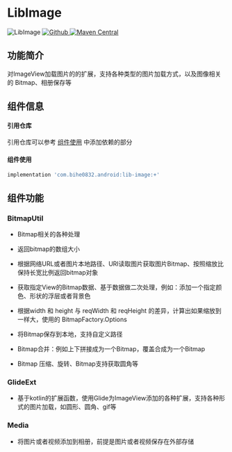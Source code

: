 # LibImage

![LibImage](https://img.shields.io/badge/AndroidAppFactory-LibImage-brightgreen)
[ ![Github](https://img.shields.io/badge/Github-LibImage-brightgreen?style=social) ](https://github.com/bihe0832/AndroidAppFactory/tree/master/LibImage)
[ ![Maven Central](https://img.shields.io/maven-central/v/com.bihe0832.android/lib-image)](https://search.maven.org/artifact/com.bihe0832.android/lib-image)

## 功能简介

对ImageView加载图片的的扩展，支持各种类型的图片加载方式，以及图像相关的 Bitmap、相册保存等

## 组件信息

#### 引用仓库

引用仓库可以参考 [组件使用](./../start.md) 中添加依赖的部分

#### 组件使用

```groovy
implementation 'com.bihe0832.android:lib-image:+'
```

## 组件功能

### BitmapUtil

- Bitmap相关的各种处理

- 返回bitmap的数组大小

- 根据网络URL或者图片本地路径、URI读取图片获取图片Bitmap、按照缩放比保持长宽比例返回bitmap对象

- 获取指定View的Bitmap数据、基于数据做二次处理，例如：添加一个指定颜色、形状的浮层或者背景色

- 根据width 和 height 与 reqWidth 和 reqHeight 的差异，计算出如果缩放到一样大，使用的 BitmapFactory.Options

- 将Bitmap保存到本地，支持自定义路径

- Bitmap合并：例如上下拼接成为一个Bitmap，覆盖合成为一个Bitmap

- Bitmap 压缩、旋转、Bitmap支持获取圆角等

### GlideExt

- 基于kotlin的扩展函数，使用Glide为ImageView添加的各种扩展，支持各种形式的图片加载，如圆形、圆角、gif等

### Media

- 将图片或者视频添加到相册，前提是图片或者视频保存在外部存储
